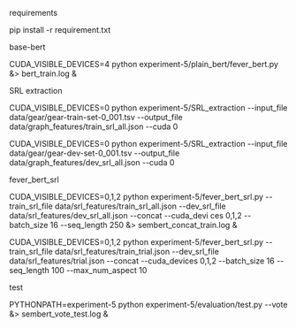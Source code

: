 requirements

pip install -r requirement.txt

base-bert

CUDA_VISIBLE_DEVICES=4 python experiment-5/plain_bert/fever_bert.py &> bert_train.log &

SRL extraction

CUDA_VISIBLE_DEVICES=0 python experiment-5/SRL_extraction --input_file data/gear/gear-train-set-0_001.tsv --output_file data/graph_features/train_srl_all.json --cuda 0 

CUDA_VISIBLE_DEVICES=0 python experiment-5/SRL_extraction --input_file data/gear/gear-dev-set-0_001.tsv --output_file data/graph_features/dev_srl_all.json --cuda 0

fever_bert_srl

CUDA_VISIBLE_DEVICES=0,1,2 python experiment-5/fever_bert_srl.py --train_srl_file data/srl_features/train_srl_all.json --dev_srl_file data/srl_features/dev_srl_all.json --concat --cuda_devi
ces 0,1,2 --batch_size 16 --seq_length 250 &> sembert_concat_train.log &

CUDA_VISIBLE_DEVICES=0,1,2 python experiment-5/fever_bert_srl.py --train_srl_file data/srl_features/train_trial.json --dev_srl_file data/srl_features/trial.json --concat --cuda_devices 0,1,2 --batch_size 16 --seq_length 100 --max_num_aspect 10

test

PYTHONPATH=experiment-5 python experiment-5/evaluation/test.py --vote &> sembert_vote_test.log &

